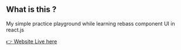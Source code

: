 ## What is this ?

My simple practice playground while learning rebass component UI in react.js

[👉 Website Live here]('https://simpled-dev.web.app/')


